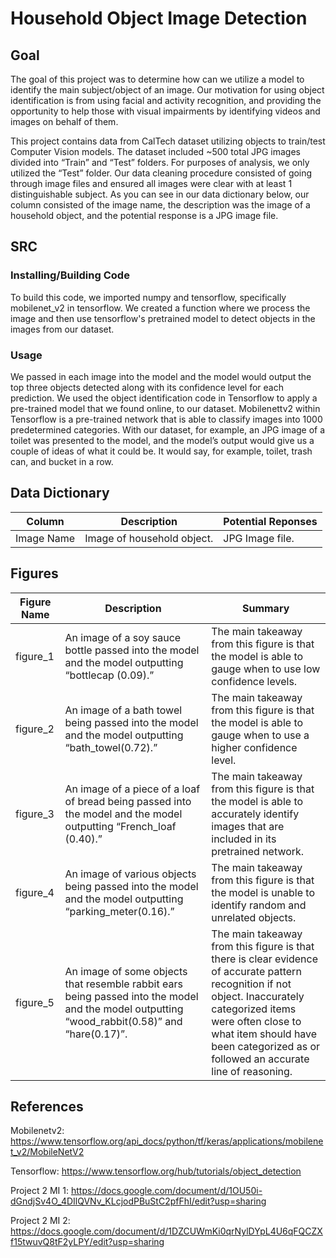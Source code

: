 # Household Object Image Detection
## Goal 
The goal of this project was to determine how can we utilize a model to identify
the main subject/object of an image. Our motivation for using object identification is from using facial and activity recognition, and providing the opportunity to help those with visual impairments by identifying videos and images on behalf of them.

This project contains data from CalTech dataset utilizing objects to train/test Computer Vision models. The dataset included ~500 total JPG images divided into “Train” and “Test” folders. For purposes of analysis, we only utilized the “Test” folder. Our data cleaning procedure consisted of going through image files and ensured all images were clear with at least 1 distinguishable subject. As you can see in our data dictionary below, our column consisted of the image name, the description was the image of a household object, and the potential response is a JPG image file.
 
## SRC 
### Installing/Building Code
To build this code, we imported numpy and tensorflow, specifically mobilenet_v2 in tensorflow. We created a function where we process the image and then use tensorflow's pretrained model to detect objects in the images from our dataset. 

### Usage 
We passed in each image into the model and the model would output the top three objects detected along with its confidence level for each prediction. We used the object identification code in Tensorflow to apply a pre-trained model that we found online, to our dataset. Mobilenettv2 within Tensorflow is a pre-trained network that is able to classify images into 1000 predetermined categories. With our dataset, for example, an JPG image of a toilet was presented to the model, and the model’s output would give us a couple of ideas of what it could be. It would say, for example, toilet, trash can, and bucket in a row. 

## Data Dictionary
| Column| Description| Potential Reponses|                   
|-------|------------|-------------------|
|Image Name | Image of household object.|JPG Image file.|

## Figures
| Figure Name| Description| Summary|                   
|-------|------------|-------------------|
|figure_1| An image of a soy sauce bottle passed into the model and the model outputting “bottlecap (0.09).” |The main takeaway from this figure is that the model is able to gauge when to use low confidence levels.|
|figure_2| An image of a bath towel being passed into the model and the model outputting “bath_towel(0.72).” | The main takeaway from this figure is that the model is able to gauge when to use a higher confidence level.|
|figure_3|An image of a piece of a loaf of bread being passed into the model and the model outputting “French_loaf (0.40).” |The main takeaway from this figure is that the model is able to accurately identify images that are included in its pretrained network.|
|figure_4| An image of various objects being passed into the model and the model outputting “parking_meter(0.16).”|The main takeaway from this figure is that the model is unable to identify random and unrelated objects.|
|figure_5| An image of some objects that resemble rabbit ears being passed into the model and the model outputting “wood_rabbit(0.58)” and “hare(0.17)”. |The main takeaway from this figure is that there is clear evidence of accurate pattern recognition if not object. Inaccurately categorized items were often close to what item should have been categorized as or followed an accurate line of reasoning.|

## References 
Mobilenetv2: https://www.tensorflow.org/api_docs/python/tf/keras/applications/mobilenet_v2/MobileNetV2

Tensorflow: https://www.tensorflow.org/hub/tutorials/object_detection

Project 2 MI 1: https://docs.google.com/document/d/1OU50i-dGndjSv4O_4DIlQVNv_KLcjodPBuStC2pfFhI/edit?usp=sharing

Project 2 MI 2: https://docs.google.com/document/d/1DZCUWmKi0qrNylDYpL4U6qFQCZXf15twuvQ8tF2yLPY/edit?usp=sharing
